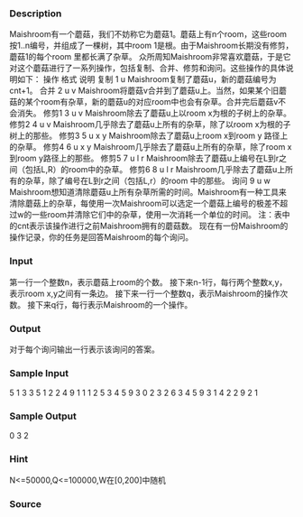 
### Description
Maishroom有一个蘑菇，我们不妨称它为蘑菇1。蘑菇上有n个room，这些room按1..n编号，并组成了一棵树，其中room 1是根。由于Maishroom长期没有修剪，蘑菇1的每个room 里都长满了杂草。
众所周知Maishroom非常喜欢蘑菇，于是它对这个蘑菇进行了一系列操作，包括复制、合并、修剪和询问。这些操作的具体说明如下：
操作 格式 说明
复制 1 u Maishroom复制了蘑菇u，新的蘑菇编号为cnt+1。
合并 2 u v Maishroom将蘑菇v合并到了蘑菇u上。当然，如果某个旧蘑菇的某个room有杂草，新的蘑菇u的对应room中也会有杂草。合并完后蘑菇v不会消失。
修剪1 3 u v Maishroom除去了蘑菇u上以room x为根的子树上的杂草。
修剪2 4 u v Maishroom几乎除去了蘑菇u上所有的杂草，除了以room x为根的子树上的那些。
修剪3 5 u x y Maishroom除去了蘑菇u上room x到room y 路径上的杂草。
修剪4 6 u x y Maishroom几乎除去了蘑菇u上所有的杂草，除了room x到room y路径上的那些。
修剪5 7 u l r Maishroom除去了蘑菇u上编号在L到r之间（包括L,R）的room中的杂草。
修剪6 8 u l r Maishroom几乎除去了蘑菇u上所有的杂草，除了编号在L到r之间（包括L,r）的room 中的那些。
询问 9 u w Maishroom想知道清除蘑菇u上所有杂草所需的时间。Maishroom有一种工具来清除蘑菇上的杂草，每使用一次Maishroom可以选定一个蘑菇上编号的极差不超过w的一些room并清除它们中的杂草，使用一次消耗一个单位的时间。
注：表中的cnt表示该操作进行之前Maishroom拥有的蘑菇数。
现在有一份Maishroom的操作记录，你的任务是回答Maishroom的每个询问。


### Input
第一行一个整数n，表示蘑菇上room的个数。
接下来n-1行，每行两个整数x,y，表示room x,y之间有一条边。
接下来一行一个整数q，表示Maishroom的操作次数。
接下来q行，每行表示Maishroom的一个操作。

### Output
对于每个询问输出一行表示该询问的答案。


### Sample Input
5
1 3
3 5
1 2
2 4
9
1 1
1 2
5 3 4 5
9 3 0
2 3 2
6 3 4 5
9 3 1
4 2 2
9 2 1

### Sample Output
0
3
2

### Hint
N<=50000,Q<=100000,W在[0,200]中随机

### Source
